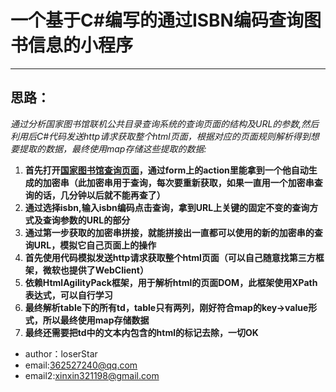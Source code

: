 ﻿# 一个基于C#编写的通过ISBN编码查询图书信息的小程序
*** 
## 思路：
*通过分析国家图书馆联机公共目录查询系统的查询页面的结构及URL的参数,然后利用后C#代码发送http请求获取整个html页面，根据对应的页面规则解析得到想要提取的数据，最终使用map存储这些提取的数据:*  
1. **首先打开[国家图书馆查询页面](http://opac.nlc.cn/F)，通过form上的action里能拿到一个他自动生成的加密串（此加密串用于查询，每次要重新获取，如果一直用一个加密串查询的话，几分钟以后就不能再查了）**
2. **通过选择isbn,输入isbn编码点击查询，拿到URL上关键的固定不变的查询方式及查询参数的URL的部分**
3. **通过第一步获取的加密串拼接，就能拼接出一直都可以使用的新的加密串的查询URL，模拟它自己页面上的操作**
4. **首先使用代码模拟发送http请求获取整个html页面（可以自己随意找第三方框架，微软也提供了WebClient）**
5. **依赖HtmlAgilityPack框架，用于解析html的页面DOM，此框架使用XPath表达式，可以自行学习**
6. **最终解析table下的所有td，table只有两列，刚好符合map的key->value形式，所以最终使用map存储数据**
7. **最终还需要把td中的文本内包含的html的标记去除，一切OK**

* author：loserStar
* email:362527240@qq.com
* email2:xinxin321198@gmail.com